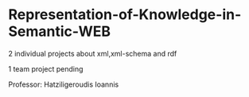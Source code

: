 # Representation-of-Knowledge-in-Semantic-WEB

2 individual projects about xml,xml-schema and rdf

1 team project pending

Professor: Hatziligeroudis Ioannis
